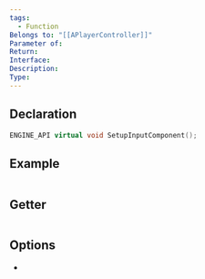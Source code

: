 ```yaml
---
tags:
  - Function
Belongs to: "[[APlayerController]]"
Parameter of: 
Return: 
Interface: 
Description: 
Type:
---
```


## Declaration

```cpp
ENGINE_API virtual void SetupInputComponent();
```

## Example

```cpp
```

## Getter

```cpp
```

## Options
- 